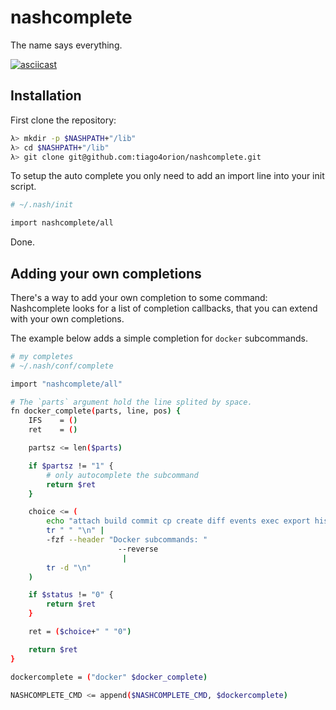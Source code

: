 # nashcomplete

The name says everything.

[![asciicast](https://asciinema.org/a/enr2mrchewlezfproraoh4gdy.png)](https://asciinema.org/a/enr2mrchewlezfproraoh4gdy?autoplay=true&speed=1.5)

## Installation

First clone the repository:

```sh
λ> mkdir -p $NASHPATH+"/lib"
λ> cd $NASHPATH+"/lib"
λ> git clone git@github.com:tiago4orion/nashcomplete.git
```

To setup the auto complete you only need to add an import line into your init script.

```sh
# ~/.nash/init

import nashcomplete/all

```

Done.

## Adding your own completions

There's a way to add your own completion to some command:
Nashcomplete looks for a list of completion callbacks, that you can extend with your own completions.

The example below adds a simple completion for `docker` subcommands.

```sh
# my completes
# ~/.nash/conf/complete

import "nashcomplete/all"

# The `parts` argument hold the line splited by space.
fn docker_complete(parts, line, pos) {
	IFS    = ()
	ret    = ()

	partsz <= len($parts)

	if $partsz != "1" {
		# only autocomplete the subcommand
		return $ret
	}

	choice <= (
		echo "attach build commit cp create diff events exec export history images import info inspect kill load login logout logs network node pause port ps pull push rename restart rm rmi run save search service start stats stop swarm tag top unpause update version volume wait" |
		tr " " "\n" |
		-fzf --header "Docker subcommands: "
						--reverse
						 |
		tr -d "\n"
	)

	if $status != "0" {
		return $ret
	}

	ret = ($choice+" " "0")

	return $ret
}

dockercomplete = ("docker" $docker_complete)

NASHCOMPLETE_CMD <= append($NASHCOMPLETE_CMD, $dockercomplete)
```
